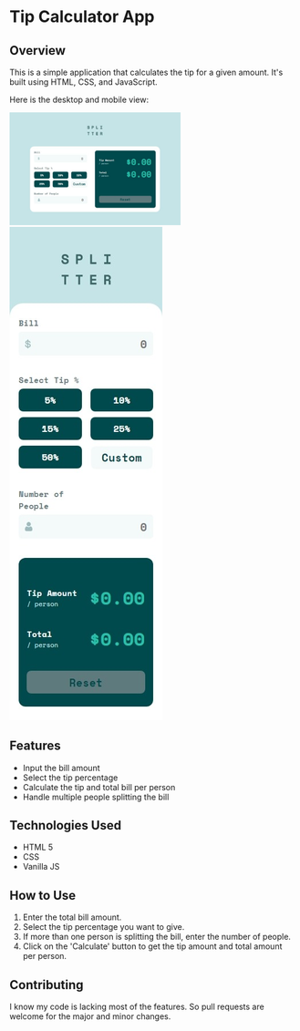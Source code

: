 # Tip Calculator App

## Overview
This is a simple application that calculates the tip for a given amount. It's built using HTML, CSS, and JavaScript.

Here is the desktop and mobile view:
<p float="left">
    <img src="./images/desktop-view.jpg" width="300">
    <img src="./images/mobile-view.jpeg">
</p>

## Features
- Input the bill amount
- Select the tip percentage
- Calculate the tip and total bill per person
- Handle multiple people splitting the bill

## Technologies Used
- HTML 5
- CSS
- Vanilla JS

## How to Use
1. Enter the total bill amount.
2. Select the tip percentage you want to give.
3. If more than one person is splitting the bill, enter the number of people.
4. Click on the 'Calculate' button to get the tip amount and total amount per person.

## Contributing
I know my code is lacking most of the features. So pull requests are welcome for the major and minor changes.